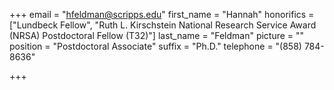+++
email = "hfeldman@scripps.edu"
first_name = "Hannah"
honorifics = ["Lundbeck Fellow", "Ruth L. Kirschstein National Research Service Award (NRSA) Postdoctoral Fellow (T32)"]
last_name = "Feldman"
picture = ""
position = "Postdoctoral Associate"
suffix = "Ph.D."
telephone = "(858) 784-8636"

+++
